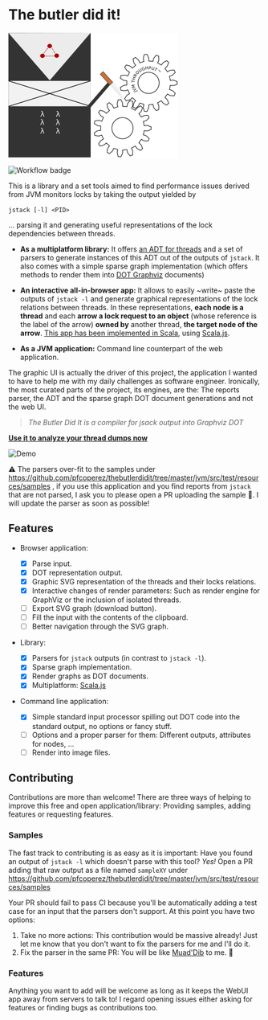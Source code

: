 # The butler did it!

![Logo](docs/logo.png)

![Workflow badge](https://github.com/pfcoperez/thebutlerdidit/workflows/Scala%20CI/badge.svg)


This is a library and a set tools aimed to find performance issues derived from JVM monitors locks by taking the output yielded by

```
jstack [-l] <PID>
```

... parsing it and generating useful representations of the lock dependencies between threads. 

- **As a multiplatform library:** It offers [an ADT for threads](https://github.com/pfcoperez/thebutlerdidit/tree/master/shared/src/main/scala/org/pfcoperez/thebutlerdidit/model) and a set of parsers to generate instances of this ADT out of the outputs of `jstack`.
It also comes with a simple sparse graph implementation (which offers methods to render them into [DOT Graphviz](https://graphviz.org/pdf/dotguide.pdf) documents) 

- **An interactive all-in-browser app:** It allows to easily ~write~ paste the outputs of `jstack -l` and generate graphical representations of the lock relations between threads. In these representations, **each node is a thread** and each **arrow a lock request to an object** (whose reference is the label of the arrow) **owned by** another thread, **the target node of the arrow**.  [This app has been implemented in Scala](https://github.com/pfcoperez/thebutlerdidit/tree/master/js/src/main/scala/org/pfcoperez/thebutlerdidit), using [Scala.js](https://www.scala-js.org/). 

- **As a JVM application:** Command line counterpart of the web application.

The graphic UI is actually the driver of this project, the application I wanted to have to help me  with my daily challenges as software engineer. Ironically, the most curated parts of the project, its engines, are the: The reports parser, the ADT and the sparse graph DOT document generations and not the web UI.

> _The Butler Did It is a compiler for jsack output into Graphviz DOT_

[**Use it to analyze your thread dumps now**](https://pfcoperez.github.io/thebutlerdidit/) 

![Demo](demo.gif)

:warning: The parsers over-fit to the samples under https://github.com/pfcoperez/thebutlerdidit/tree/master/jvm/src/test/resources/samples , if you use this application and you find reports from `jstack` that are not parsed, I ask you to please open a PR uploading the sample :pray:. I will update the parser as soon as possible! 

## Features

- Browser application:

  - [x] Parse input.
  - [x] DOT representation output.
  - [x] Graphic SVG representation of the threads and their locks relations.
  - [x] Interactive changes of render parameters: Such as render engine for GraphViz or the inclusion of isolated threads.
  - [ ] Export SVG graph (download button).
  - [ ] Fill the input with the contents of the clipboard.
  - [ ] Better navigation through the SVG graph.

- Library:

  - [x] Parsers for `jstack` outputs (in contrast to `jstack -l`).
  - [x] Sparse graph implementation.
  - [x] Render graphs as DOT documents.
  - [x] Multiplatform: [Scala.js](https://www.scala-js.org/)

- Command line application:

  - [x] Simple standard input processor spilling out DOT code into the standard output, no options or fancy stuff.
  - [ ] Options and a proper parser for them: Different outputs, attributes for nodes, ...
  - [ ] Render into image files.

## Contributing

Contributions are more than welcome! There are three ways of helping to improve this free and open application/library: Providing samples, adding features or requesting features.

### Samples

The fast track to contributing is as easy as it is important: Have you found an output of `jstack -l` which doesn't parse with this tool? 
_Yes!_ Open a PR adding that raw output as a file named `sampleXY` under https://github.com/pfcoperez/thebutlerdidit/tree/master/jvm/src/test/resources/samples

Your PR should fail to pass CI because you'll be automatically adding a test case for an input that the parsers don't support. At this point you have two options:

1. Take no more actions: This contribution would be massive already! Just let me know that you don't want to fix the parsers for me and I'll do it.
2. Fix the parser in the same PR: You will be like [Muad'Dib](https://en.wikipedia.org/wiki/Paul_Atreides) to me. :bow:

### Features

Anything you want to add will be welcome as long as it keeps the WebUI app away from servers to talk to!
I regard opening issues either asking for features or finding bugs as contributions too.